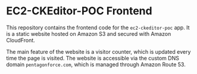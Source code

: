 # EC2-CKEditor-POC Frontend

This repository contains the frontend code for the `ec2-ckeditor-poc` app. It is a static website hosted on Amazon S3 and secured with Amazon CloudFront.

The main feature of the website is a visitor counter, which is updated every time the page is visited. The website is accessible via the custom DNS domain `pentagonforce.com`, which is managed through Amazon Route 53.
